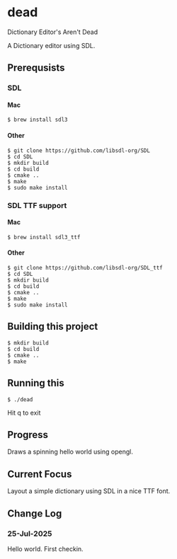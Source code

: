 # dead

Dictionary Editor's Aren't Dead

A Dictionary editor using SDL.

## Prerequsists

### SDL

#### Mac

```
$ brew install sdl3
```

#### Other

```
$ git clone https://github.com/libsdl-org/SDL
$ cd SDL
$ mkdir build
$ cd build
$ cmake ..
$ make
$ sudo make install
```

### SDL TTF support

#### Mac

```
$ brew install sdl3_ttf
```

#### Other

```
$ git clone https://github.com/libsdl-org/SDL_ttf
$ cd SDL
$ mkdir build
$ cd build
$ cmake ..
$ make
$ sudo make install
```

## Building this project

```
$ mkdir build
$ cd build
$ cmake ..
$ make
```

## Running this

```
$ ./dead
```

Hit q to exit

## Progress

Draws a spinning hello world using opengl.

## Current Focus

Layout a simple dictionary using SDL in a nice TTF font.

## Change Log

### 25-Jul-2025

Hello world. First checkin.

